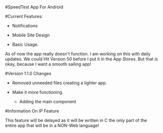 #SpeedTest App For Android 

#Current Features:

  - Notifications
   
  - Mobile Site Design
  
  - Basic Usage. 
  
  As of now the app really doesn't function. I am working on this with daily updates. We could Hit Version 50 before I put it in the App Stores. 
  But that is okay, because I want a smooth sailing app!

#Version 1.1.0 Changes

  - Removed unneeded files creating a lighter app. 
  
  - Make it more functioning 
     - Adding the main component
  
#Information On IP Feature

This feature will be delayed as it will be written in C the only part of the entire app that will be in a NON-Web language!
   
